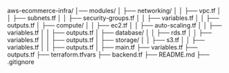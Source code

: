 aws-ecommerce-infra/
│── modules/
│   ├── networking/
│   │   ├── vpc.tf
│   │   ├── subnets.tf
│   │   ├── security-groups.tf
│   │   ├── variables.tf
│   │   ├── outputs.tf
│   ├── compute/
│   │   ├── ec2.tf
│   │   ├── auto-scaling.tf
│   │   ├── variables.tf
│   │   ├── outputs.tf
│   ├── database/
│   │   ├── rds.tf
│   │   ├── variables.tf
│   │   ├── outputs.tf
│   ├── storage/
│   │   ├── s3.tf
│   │   ├── variables.tf
│   │   ├── outputs.tf
│
├── main.tf
├── variables.tf
├── outputs.tf
├── terraform.tfvars
├── backend.tf
├── README.md
├── .gitignore
